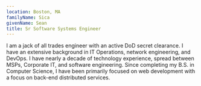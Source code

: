 ```yaml
---
location: Boston, MA
familyName: Sica
givenName: Sean
title: Sr Software Systems Engineer
---
```


I am a jack of all trades engineer with an active DoD secret clearance. I have an extensive background in IT Operations, network engineering, and DevOps. I have nearly a decade of technology experience, spread between MSPs, Corporate IT, and software engineering. Since completing my B.S. in Computer Science, I have been primarily focused on web development with a focus on back-end distributed services.
